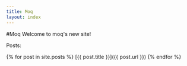 ```yaml
---
title: Moq
layout: index
---
```

#Moq
Welcome to moq's new site!

Posts:

{% for post in site.posts %}
[{{ post.title }}]({{ post.url }})
{% endfor %}